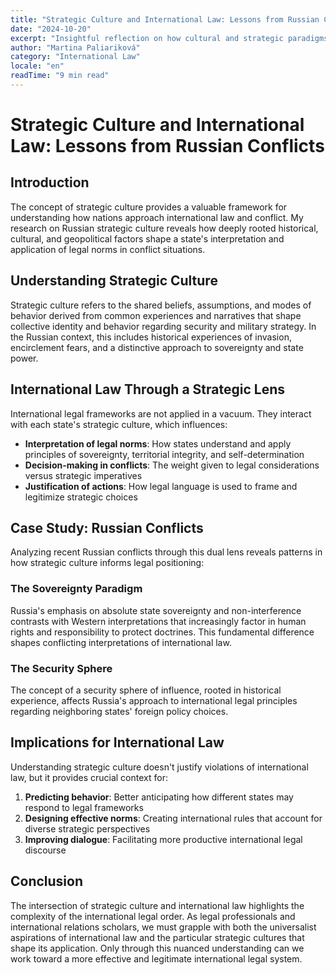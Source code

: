 ```yaml
---
title: "Strategic Culture and International Law: Lessons from Russian Conflicts"
date: "2024-10-20"
excerpt: "Insightful reflection on how cultural and strategic paradigms influence international legal behavior, examining the Russian approach to conflict through the lens of strategic culture theory."
author: "Martina Paliariková"
category: "International Law"
locale: "en"
readTime: "9 min read"
---
```


# Strategic Culture and International Law: Lessons from Russian Conflicts

## Introduction

The concept of strategic culture provides a valuable framework for understanding how nations approach international law and conflict. My research on Russian strategic culture reveals how deeply rooted historical, cultural, and geopolitical factors shape a state's interpretation and application of legal norms in conflict situations.

## Understanding Strategic Culture

Strategic culture refers to the shared beliefs, assumptions, and modes of behavior derived from common experiences and narratives that shape collective identity and behavior regarding security and military strategy. In the Russian context, this includes historical experiences of invasion, encirclement fears, and a distinctive approach to sovereignty and state power.

## International Law Through a Strategic Lens

International legal frameworks are not applied in a vacuum. They interact with each state's strategic culture, which influences:

- **Interpretation of legal norms**: How states understand and apply principles of sovereignty, territorial integrity, and self-determination
- **Decision-making in conflicts**: The weight given to legal considerations versus strategic imperatives
- **Justification of actions**: How legal language is used to frame and legitimize strategic choices

## Case Study: Russian Conflicts

Analyzing recent Russian conflicts through this dual lens reveals patterns in how strategic culture informs legal positioning:

### The Sovereignty Paradigm

Russia's emphasis on absolute state sovereignty and non-interference contrasts with Western interpretations that increasingly factor in human rights and responsibility to protect doctrines. This fundamental difference shapes conflicting interpretations of international law.

### The Security Sphere

The concept of a security sphere of influence, rooted in historical experience, affects Russia's approach to international legal principles regarding neighboring states' foreign policy choices.

## Implications for International Law

Understanding strategic culture doesn't justify violations of international law, but it provides crucial context for:

1. **Predicting behavior**: Better anticipating how different states may respond to legal frameworks
2. **Designing effective norms**: Creating international rules that account for diverse strategic perspectives
3. **Improving dialogue**: Facilitating more productive international legal discourse

## Conclusion

The intersection of strategic culture and international law highlights the complexity of the international legal order. As legal professionals and international relations scholars, we must grapple with both the universalist aspirations of international law and the particular strategic cultures that shape its application. Only through this nuanced understanding can we work toward a more effective and legitimate international legal system.

